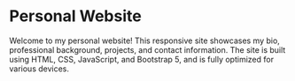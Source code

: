 # Personal Website

Welcome to my personal website! This responsive site showcases my bio, professional background, projects, and contact information.
The site is built using HTML, CSS, JavaScript, and Bootstrap 5, and is fully optimized for various devices.
